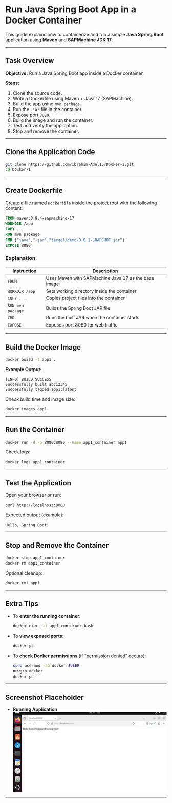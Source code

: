# Run Java Spring Boot App in a Docker Container

This guide explains how to containerize and run a simple **Java Spring Boot** application using **Maven** and **SAPMachine JDK 17**.

---

## Task Overview

**Objective:** Run a Java Spring Boot app inside a Docker container.

**Steps:**
1. Clone the source code.
2. Write a Dockerfile using Maven + Java 17 (SAPMachine).
3. Build the app using `mvn package`.
4. Run the `.jar` file in the container.
5. Expose port `8080`.
6. Build the image and run the container.
7. Test and verify the application.
8. Stop and remove the container.

---

## Clone the Application Code

```bash
git clone https://github.com/Ibrahim-Adel15/Docker-1.git
cd Docker-1
```

---

## Create Dockerfile

Create a file named `Dockerfile` inside the project root with the following content:

```Dockerfile
FROM maven:3.9.4-sapmachine-17
WORKDIR /app
COPY . .
RUN mvn package
CMD ["java","-jar","target/demo-0.0.1-SNAPSHOT.jar"]
EXPOSE 8080
```

###  Explanation

| Instruction | Description |
|--------------|--------------|
| `FROM` | Uses Maven with SAPMachine Java 17 as the base image |
| `WORKDIR /app` | Sets working directory inside the container |
| `COPY . .` | Copies project files into the container |
| `RUN mvn package` | Builds the Spring Boot JAR file |
| `CMD` | Runs the built JAR when the container starts |
| `EXPOSE` | Exposes port 8080 for web traffic |

---

## Build the Docker Image

```bash
docker build -t app1 .
```
 **Example Output:**
```
[INFO] BUILD SUCCESS
Successfully built abc12345
Successfully tagged app1:latest
```

Check build time and image size:
```bash
docker images app1
```

---

## Run the Container

```bash
docker run -d -p 8080:8080 --name app1_container app1
```

Check logs:
```bash
docker logs app1_container
```

---

## Test the Application

Open your browser or run:
```bash
curl http://localhost:8080
```

Expected output (example):
```
Hello, Spring Boot!
```

---

## Stop and Remove the Container

```bash
docker stop app1_container
docker rm app1_container
```

Optional cleanup:
```bash
docker rmi app1
```

---

## Extra Tips

- To **enter the running container**:
  ```bash
  docker exec -it app1_container bash
  ```

- To **view exposed ports**:
  ```bash
  docker ps
  ```

- To **check Docker permissions** (if “permission denied” occurs):
  ```bash
  sudo usermod -aG docker $USER
  newgrp docker
  docker ps
  ```

---

## Screenshot Placeholder

- **Running Application** ![App Screenshot](images/output.PNG)

---

